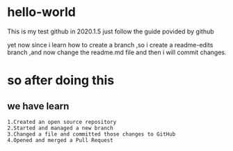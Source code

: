 # hello-world
This is my test github in 2020.1.5
just follow the guide povided by github

yet now since i learn how to create a branch ,so i create a readme-edits branch ,and now change the readme.md file and then i will commit changes.



# so after doing this
## we have learn

    1.Created an open source repository
    2.Started and managed a new branch
    3.Changed a file and committed those changes to GitHub
    4.Opened and merged a Pull Request
